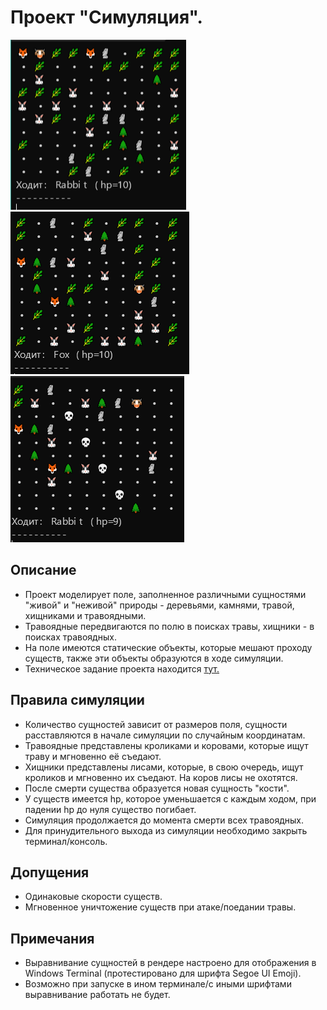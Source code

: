 # Проект "Симуляция".

![screen.png](img/Screen.png) ![screen.png](img/Screen1.png) ![screen.png](img/Screen2.png)

## Описание
- Проект моделирует поле, заполненное различными сущностями "живой" и "неживой" природы - деревьями, камнями, травой, хищниками и травоядными.
- Травоядные передвигаются по полю в поисках травы, хищники - в поисках травоядных.
- На поле имеются статические объекты, которые мешают проходу существ, также эти объекты образуются в ходе симуляции.
- Техническое задание проекта находится [тут.](https://zhukovsd.github.io/java-backend-learning-course/Projects/Simulation/)

## Правила симуляции
- Количество сущностей зависит от размеров поля, сущности расставляются в начале симуляции по случайным координатам.
- Травоядные представлены кроликами и коровами, которые ищут траву и мгновенно её съедают.
- Хищники представлены лисами, которые, в свою очередь, ищут кроликов и мгновенно их съедают. На коров лисы не охотятся.
- После смерти существа образуется новая сущность "кости".
- У существ имеется hp, которое уменьшается с каждым ходом, при падении hp до нуля существо погибает.
- Симуляция продолжается до момента смерти всех травоядных.
- Для принудительного выхода из симуляции необходимо закрыть терминал/консоль.

## Допущения
- Одинаковые скорости существ.
- Мгновенное уничтожение существ при атаке/поедании травы.

## Примечания
- Выравнивание сущностей в рендере настроено для отображения в Windows Terminal (протестировано для шрифта Segoe UI Emoji).
- Возможно при запуске в ином терминале/с иными шрифтами выравнивание работать не будет.
